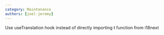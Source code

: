```yaml
---
category: Maintenance
authors: [joel-jeremy]
---
```


Use useTranslation hook instead of directly importing t function from i18next
